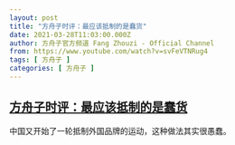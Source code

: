 ```yaml
---
layout: post
title: "方舟子时评：最应该抵制的是蠢货"
date: 2021-03-28T11:03:00.000Z
author: 方舟子官方频道 Fang Zhouzi - Official Channel
from: https://www.youtube.com/watch?v=svFeVTNRug4
tags: [ 方舟子 ]
categories: [ 方舟子 ]
---
```

<!--1616929380000-->
[方舟子时评：最应该抵制的是蠢货](https://www.youtube.com/watch?v=svFeVTNRug4)
------

<div>
中国又开始了一轮抵制外国品牌的运动，这种做法其实很愚蠢。
</div>
